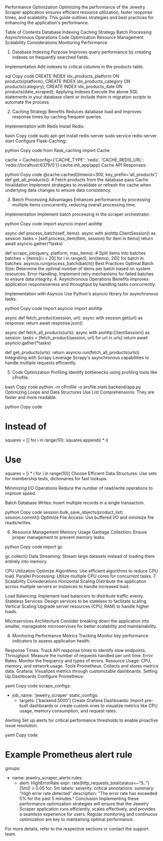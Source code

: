 
Performance Optimization
Optimizing the performance of the Jewelry Scraper application ensures efficient resource utilization, faster response times, and scalability. This guide outlines strategies and best practices for enhancing the application's performance.

Table of Contents
Database Indexing
Caching Strategy
Batch Processing
Asynchronous Operations
Code Optimization
Resource Management
Scalability Considerations
Monitoring Performance
1. Database Indexing
Purpose
Improves query performance by creating indexes on frequently searched fields.

Implementation
Add indexes to critical columns in the products table.

sql
Copy code
CREATE INDEX idx_products_platform ON products(platform);
CREATE INDEX idx_products_category ON products(category);
CREATE INDEX idx_products_date ON products(date_scraped);
Applying Indexes
Execute the above SQL statements in your database client or include them in migration scripts to automate the process.

2. Caching Strategy
Benefits
Reduces database load and improves response times by caching frequent queries.

Implementation with Redis
Install Redis:

bash
Copy code
sudo apt-get install redis-server
sudo service redis-server start
Configure Flask-Caching:

python
Copy code
from flask_caching import Cache

cache = Cache(config={'CACHE_TYPE': 'redis', 'CACHE_REDIS_URL': 'redis://localhost:6379/0'})
cache.init_app(app)
Cache API Responses:

python
Copy code
@cache.cached(timeout=300, key_prefix='all_products')
def get_all_products():
    # Fetch products from the database
    pass
Cache Invalidation
Implement strategies to invalidate or refresh the cache when underlying data changes to ensure data consistency.

3. Batch Processing
Advantages
Enhances performance by processing multiple items concurrently, reducing overall processing time.

Implementation
Implement batch processing in the scraper orchestrator.

python
Copy code
import asyncio
import aiohttp

async def process_batch(self, items):
    async with aiohttp.ClientSession() as session:
        tasks = [self.process_item(item, session) for item in items]
        return await asyncio.gather(*tasks)

def scrape_job(query, platform, max_items):
    # Split items into batches
    batches = [items[i:i + 20] for i in range(0, len(items), 20)]
    for batch in batches:
        asyncio.run(process_batch(batch))
Best Practices
Optimal Batch Size: Determine the optimal number of items per batch based on system resources.
Error Handling: Implement retry mechanisms for failed batches to ensure data integrity.
4. Asynchronous Operations
Benefits
Improves application responsiveness and throughput by handling tasks concurrently.

Implementation with Asyncio
Use Python's asyncio library for asynchronous tasks.

python
Copy code
import asyncio
import aiohttp

async def fetch_product(session, url):
    async with session.get(url) as response:
        return await response.json()

async def fetch_all_products(urls):
    async with aiohttp.ClientSession() as session:
        tasks = [fetch_product(session, url) for url in urls]
        return await asyncio.gather(*tasks)

def get_products(urls):
    return asyncio.run(fetch_all_products(urls))
Integrating with Scrapy
Leverage Scrapy's asynchronous capabilities to handle multiple requests efficiently.

5. Code Optimization
Profiling
Identify bottlenecks using profiling tools like cProfile.

bash
Copy code
python -m cProfile -o profile.stats backend/app.py
Optimizing Loops and Data Structures
Use List Comprehensions: They are faster and more readable.

python
Copy code
# Instead of
squares = []
for i in range(10):
    squares.append(i * i)

# Use
squares = [i * i for i in range(10)]
Choose Efficient Data Structures: Use sets for membership tests, dictionaries for fast lookups.

Minimizing I/O Operations
Reduce the number of read/write operations to improve speed.

Batch Database Writes: Insert multiple records in a single transaction.

python
Copy code
session.bulk_save_objects(product_list)
session.commit()
Optimize File Access: Use buffered I/O and minimize file reads/writes.

6. Resource Management
Memory Usage
Garbage Collection: Ensure proper management to prevent memory leaks.

python
Copy code
import gc

gc.collect()
Data Streaming: Stream large datasets instead of loading them entirely into memory.

CPU Utilization
Optimize Algorithms: Use efficient algorithms to reduce CPU load.
Parallel Processing: Utilize multiple CPU cores for concurrent tasks.
7. Scalability Considerations
Horizontal Scaling
Distribute the application across multiple servers or instances to handle increased load.

Load Balancing: Implement load balancers to distribute traffic evenly.
Stateless Services: Design services to be stateless to facilitate scaling.
Vertical Scaling
Upgrade server resources (CPU, RAM) to handle higher loads.

Microservices Architecture
Consider breaking down the application into smaller, manageable microservices for better scalability and maintainability.

8. Monitoring Performance
Metrics Tracking
Monitor key performance indicators to assess application health.

Response Times: Track API response times to identify slow endpoints.
Throughput: Measure the number of requests handled per unit time.
Error Rates: Monitor the frequency and types of errors.
Resource Usage: CPU, memory, and network usage.
Tools
Prometheus: Collects and stores metrics data.
Grafana: Visualizes metrics through customizable dashboards.
Setting Up Dashboards
Configure Prometheus:

yaml
Copy code
scrape_configs:
  - job_name: 'jewelry_scraper'
    static_configs:
      - targets: ['backend:5000']
Create Grafana Dashboards: Import pre-built dashboards or create custom ones to visualize metrics like CPU usage, memory consumption, and request rates.

Alerting
Set up alerts for critical performance thresholds to enable proactive issue resolution.

yaml
Copy code
# Example Prometheus alert rule
groups:
  - name: jewelry_scraper_alerts
    rules:
      - alert: HighErrorRate
        expr: rate(http_requests_total{status=~"5.."}[5m]) > 0.05
        for: 5m
        labels:
          severity: critical
        annotations:
          summary: "High error rate detected"
          description: "The error rate has exceeded 5% for the past 5 minutes."
Conclusion
Implementing these performance optimization strategies will ensure that the Jewelry Scraper application runs efficiently, scales effectively, and provides a seamless experience for users. Regular monitoring and continuous optimization are key to maintaining optimal performance.

For more details, refer to the respective sections or contact the support team. 
